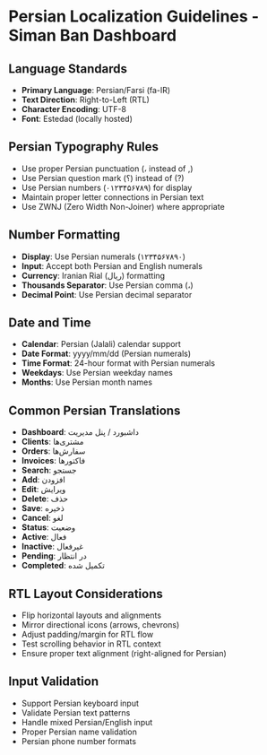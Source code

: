 # Persian Localization Guidelines - Siman Ban Dashboard

## Language Standards
- **Primary Language**: Persian/Farsi (fa-IR)
- **Text Direction**: Right-to-Left (RTL)
- **Character Encoding**: UTF-8
- **Font**: Estedad (locally hosted)

## Persian Typography Rules
- Use proper Persian punctuation (، instead of ,)
- Use Persian question mark (؟) instead of (?)
- Use Persian numbers (۰۱۲۳۴۵۶۷۸۹) for display
- Maintain proper letter connections in Persian text
- Use ZWNJ (Zero Width Non-Joiner) where appropriate

## Number Formatting
- **Display**: Use Persian numerals (۱۲۳۴۵۶۷۸۹۰)
- **Input**: Accept both Persian and English numerals
- **Currency**: Iranian Rial (ریال) formatting
- **Thousands Separator**: Use Persian comma (،)
- **Decimal Point**: Use Persian decimal separator

## Date and Time
- **Calendar**: Persian (Jalali) calendar support
- **Date Format**: yyyy/mm/dd (Persian numerals)
- **Time Format**: 24-hour format with Persian numerals
- **Weekdays**: Use Persian weekday names
- **Months**: Use Persian month names

## Common Persian Translations
- **Dashboard**: داشبورد / پنل مدیریت
- **Clients**: مشتری‌ها
- **Orders**: سفارش‌ها
- **Invoices**: فاکتورها
- **Search**: جستجو
- **Add**: افزودن
- **Edit**: ویرایش
- **Delete**: حذف
- **Save**: ذخیره
- **Cancel**: لغو
- **Status**: وضعیت
- **Active**: فعال
- **Inactive**: غیرفعال
- **Pending**: در انتظار
- **Completed**: تکمیل شده

## RTL Layout Considerations
- Flip horizontal layouts and alignments
- Mirror directional icons (arrows, chevrons)
- Adjust padding/margin for RTL flow
- Test scrolling behavior in RTL context
- Ensure proper text alignment (right-aligned for Persian)

## Input Validation
- Support Persian keyboard input
- Validate Persian text patterns
- Handle mixed Persian/English input
- Proper Persian name validation
- Persian phone number formats